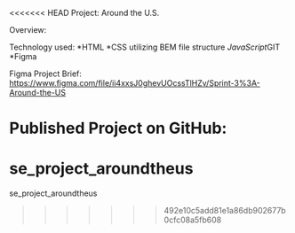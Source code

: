 <<<<<<< HEAD
Project: Around the U.S.

Overview:

Technology used: *HTML *CSS utilizing BEM file structure *JavaScript*GIT \*Figma

Figma Project Brief: https://www.figma.com/file/ii4xxsJ0ghevUOcssTlHZv/Sprint-3%3A-Around-the-US

Published Project on GitHub:
=======
# se_project_aroundtheus
se_project_aroundtheus
>>>>>>> 492e10c5add81e1a86db902677b0cfc08a5fb608
